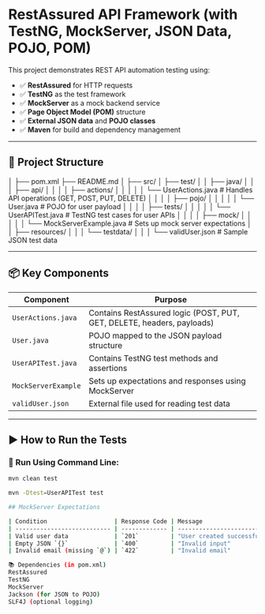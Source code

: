 # RestAssured API Framework (with TestNG, MockServer, JSON Data, POJO, POM)

This project demonstrates REST API automation testing using:
- ✅ **RestAssured** for HTTP requests
- ✅ **TestNG** as the test framework
- ✅ **MockServer** as a mock backend service
- ✅ **Page Object Model (POM)** structure
- ✅ **External JSON data** and **POJO classes**
- ✅ **Maven** for build and dependency management

---

## 📁 Project Structure

│
├── pom.xml
├── README.md
│
├── src/
│ ├── test/
│ │ ├── java/
│ │ │ ├── api/
│ │ │ │ ├── actions/
│ │ │ │ │ └── UserActions.java # Handles API operations (GET, POST, PUT, DELETE)
│ │ │ │ ├── pojo/
│ │ │ │ │ └── User.java # POJO for user payload
│ │ │ │ ├── tests/
│ │ │ │ │ └── UserAPITest.java # TestNG test cases for user APIs
│ │ │ │ ├── mock/
│ │ │ │ │ └── MockServerExample.java # Sets up mock server expectations
│ │ ├── resources/
│ │ │ └── testdata/
│ │ │ └── validUser.json # Sample JSON test data


---

## 📦 Key Components

| Component            | Purpose                                                                 |
|---------------------|-------------------------------------------------------------------------|
| `UserActions.java`  | Contains RestAssured logic (POST, PUT, GET, DELETE, headers, payloads)  |
| `User.java`         | POJO mapped to the JSON payload structure                               |
| `UserAPITest.java`  | Contains TestNG test methods and assertions                             |
| `MockServerExample` | Sets up expectations and responses using MockServer                     |
| `validUser.json`    | External file used for reading test data                                |

---

## ▶️ How to Run the Tests

### 🧪 Run Using Command Line:

```bash
mvn clean test

mvn -Dtest=UserAPITest test

## MockServer Expectations

| Condition                   | Response Code | Message                     |
| --------------------------- | ------------- | --------------------------- |
| Valid user data             | `201`         | "User created successfully" |
| Empty JSON `{}`             | `400`         | "Invalid input"             |
| Invalid email (missing `@`) | `422`         | "Invalid email"             |

📚 Dependencies (in pom.xml)
RestAssured
TestNG
MockServer
Jackson (for JSON to POJO)
SLF4J (optional logging)